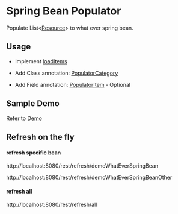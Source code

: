 # Spring Bean Populator

Populate List<[Resource](./src/main/java/cn/lori/bean/populator/model/PopulatorResource.java)> to what ever spring bean.

## Usage

- Implement [loadItems](./src/main/java/cn/lori/bean/populator/service/PopulateService.java)

- Add Class annotation: [PopulatorCategory](./src/main/java/cn/lori/bean/populator/annotation/PopulatorCategory.java)

- Add Field annotation: [PopulatorItem](./src/main/java/cn/lori/bean/populator/annotation/PopulatorItem.java) - Optional

## Sample Demo

Refer to [Demo](./src/main/java/cn/lori/demo)

## Refresh on the fly

#### refresh specific bean

http://localhost:8080/rest/refresh/demoWhatEverSpringBean

http://localhost:8080/rest/refresh/demoWhatEverSpringBeanOther

#### refresh all

http://localhost:8080/rest/refresh/all

